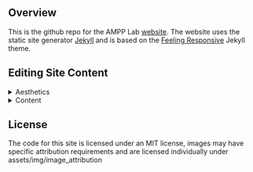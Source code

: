 ## Overview

This is the github repo for the AMPP Lab [website](https://ampp-lab.github.io/lab-website-home). The website uses the static site generator [Jekyll](https://jekyllrb.com/) and is based on the [Feeling Responsive](https://github.com/Phlow/feeling-responsive) Jekyll theme.

## Editing Site Content 

<details>
<summary>Aesthetics</summary>
  
<br>
  <strong> Team Headshots </strong>
<br>
  :file_folder: <a href="https://github.com/AMPP-Lab/lab-website-home/tree/gh-pages/assets">assets</a>  &rarr; :file_folder: <a href="https://github.com/AMPP-Lab/lab-website-home/tree/gh-pages/assets/img">img</a>  &rarr; :file_folder: <a href="https://github.com/AMPP-Lab/lab-website-home/tree/gh-pages/assets/img/team">team</a>
<br>
  
<br>
  <strong> Site Header Images & Logos </strong>
<br>
  :file_folder: <a href="https://github.com/AMPP-Lab/lab-website-home/tree/gh-pages/images">images</a>
<br>
  
<br>
  <strong> Lab Photo </strong>
<br>
  :file_folder: <a href="https://github.com/AMPP-Lab/lab-website-home/tree/gh-pages/assets">assets</a>  &rarr; :file_folder: <a href="https://github.com/AMPP-Lab/lab-website-home/tree/gh-pages/assets/img">img</a>
  
</details>


<details>
<summary>Content</summary>

<br>
  <strong> Lab News </strong>
<br>
  :file_folder: <a href="https://github.com/AMPP-Lab/lab-website-home/tree/gh-pages/_posts">_posts</a> 
<br>
  
<br>
  <strong> Publications </strong>
<br>
  :file_folder: <a href="https://github.com/AMPP-Lab/lab-website-home/tree/gh-pages/pages">pages</a> &rarr; 
  :page_facing_up: <a href="https://github.com/AMPP-Lab/lab-website-home/blob/gh-pages/pages/publications.md">publications.md</a>
<br>

<br>
  <strong> Research </strong>
<br>
  :file_folder: <a href="https://github.com/AMPP-Lab/lab-website-home/tree/gh-pages/pages">pages</a> &rarr; 
  :page_facing_up: <a href="https://github.com/AMPP-Lab/lab-website-home/blob/gh-pages/pages/research.md">research.md</a>
<br>

<br>
  <strong> Team Bios & CV Links </strong>
<br>
  :file_folder: <a href="https://github.com/AMPP-Lab/lab-website-home/tree/gh-pages/pages">pages</a> &rarr; :page_facing_up: <a href="https://github.com/AMPP-Lab/lab-website-home/blob/gh-pages/pages/team.md">team.md</a>
<br>

<br>
  <strong> Home Page Research Overview Content </strong>
<br>
  :file_folder: <a href="https://github.com/AMPP-Lab/lab-website-home/tree/gh-pages/pages">pages</a> &rarr; :file_folder: <a href="https://github.com/AMPP-Lab/lab-website-home/tree/gh-pages/pages-root-folder">pages-root-folder</a> &rarr; :page_facing_up: <a href="https://github.com/AMPP-Lab/lab-website-home/blob/gh-pages/pages/pages-root-folder/index.md">index.md</a>
<br>
  
<br>
  <strong> Join Page </strong>
<br>
  :file_folder: <a href="https://github.com/AMPP-Lab/lab-website-home/tree/gh-pages/pages">pages</a> &rarr; :page_facing_up: <a href="https://github.com/AMPP-Lab/lab-website-home/blob/gh-pages/pages/join.md">join.md</a>
<br>
  
<br>
  <strong> Participate Page </strong>
<br>
  :file_folder: <a href="https://github.com/AMPP-Lab/lab-website-home/tree/gh-pages/pages">pages</a> &rarr; :page_facing_up: <a href="https://github.com/AMPP-Lab/lab-website-home/blob/gh-pages/pages/participate.md">participate.md</a>
<br>

<br>
  <strong> Contact Page </strong>
<br>
  :file_folder: <a href="https://github.com/AMPP-Lab/lab-website-home/tree/gh-pages/pages">pages</a> &rarr; :page_facing_up: <a href="https://github.com/AMPP-Lab/lab-website-home/blob/gh-pages/pages/contact.md">contact.md</a>
<br>
  
</details>

## License

The code for this site is licensed under an MIT license, images may have specific attribution requirements and are licensed individually under assets/img/image_attribution
